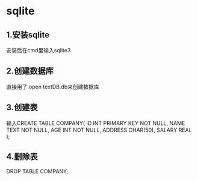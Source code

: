 # sqlite

## 1.安装sqlite

安装后在cmd里输入sqlite3

## 2.创建数据库

直接用了.open textDB.db来创建数据库

## 3.创建表

输入CREATE TABLE COMPANY(
   ID INT PRIMARY KEY     NOT NULL,
   NAME           TEXT    NOT NULL,
   AGE            INT     NOT NULL,
   ADDRESS        CHAR(50),
   SALARY         REAL
);

## 4.删除表

DROP TABLE COMPANY;